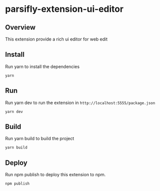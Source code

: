 # parsifly-extension-ui-editor

## Overview 

This extension provide a rich ui editor for web edit

## Install

Run yarn to install the dependencies

```
yarn
```

## Run

Run yarn dev to run the extension in `http://localhost:5555/package.json`

```
yarn dev
```

## Build

Run yarn build to build the project

```
yarn build
```

## Deploy

Run npm publish to deploy this extension to npm.

```
npm publish
```
